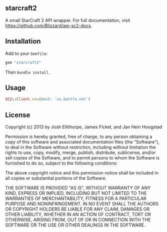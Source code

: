 ## starcraft2

A small StarCraft 2 API wrapper. For full documentation, visit https://github.com/Blizzard/api-sc2-docs.

## Installation

Add to your `Gemfile`:

```ruby
gem "starcraft2"
```

Then `bundle install`.

## Usage

```ruby
SC2::Client.new(host: 'us.battle.net')
```

## License

Copyright (c) 2013 by Josh Ellithorpe, James Fickel, and Jan Hein Hoogstad

Permission is hereby granted, free of charge, to any person obtaining a copy of this software and associated documentation files (the "Software"), to deal in the Software without restriction, including without limitation the rights to use, copy, modify, merge, publish, distribute, sublicense, and/or sell copies of the Software, and to permit persons to whom the Software is furnished to do so, subject to the following conditions:

The above copyright notice and this permission notice shall be included in all copies or substantial portions of the Software.

THE SOFTWARE IS PROVIDED "AS IS", WITHOUT WARRANTY OF ANY KIND, EXPRESS OR IMPLIED, INCLUDING BUT NOT LIMITED TO THE WARRANTIES OF MERCHANTABILITY, FITNESS FOR A PARTICULAR PURPOSE AND NONINFRINGEMENT. IN NO EVENT SHALL THE AUTHORS OR COPYRIGHT HOLDERS BE LIABLE FOR ANY CLAIM, DAMAGES OR OTHER LIABILITY, WHETHER IN AN ACTION OF CONTRACT, TORT OR OTHERWISE, ARISING FROM, OUT OF OR IN CONNECTION WITH THE SOFTWARE OR THE USE OR OTHER DEALINGS IN THE SOFTWARE.
